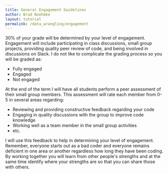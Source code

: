```yaml
---
title: General Engagement Guidelines
author: Brad Boehmke
layout: tutorial
permalink: /data_wrangling/engagement
---
```


30% of your grade will be determined by your level of engagement. Engagement will include participating in class discussions, small group projects, providing quality peer review of code, and being involved in discussions on Slack. I do not like to complicate the grading process so you will be graded as:

* Fully engaged
* Engaged
* Not engaged

At the end of the term I will have all students perform a peer assessment of their small group members. This assessment will rate each member from 0-5 in several areas regarding:

* Reviewing and providing constructive feedback regarding your code
* Engaging in quality discussions with the group to improve code knowledge
* Working well as a team member in the small group activities
* etc.

I will use this feedback to help in determining your level of engagement. Remember, everyone starts out as a bad coder and everyone remains deficient in one area or another regardless how long they have been coding. By working together you will learn from other people's strengths and at the same time identify where your strengths are so that you can share those with others.
